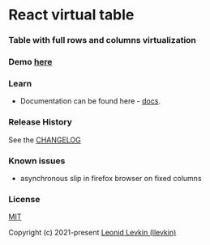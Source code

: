 # React virtual table

### Table with full rows and columns virtualization

### Demo [here](https://biorate.github.io/core/demo/@biorate/react-virtual-table/index.html)

### Learn
* Documentation can be found here - [docs](https://biorate.github.io/core/modules/react_virtual_table.html).

### Release History
See the [CHANGELOG](https://github.com/biorate/core/blob/master/packages/%40biorate/react-virtual-table/CHANGELOG.md)

### Known issues
* asynchronous slip in firefox browser on fixed columns

### License
[MIT](https://github.com/biorate/core/blob/master/packages/%40biorate/react-virtual-table/LICENSE)

Copyright (c) 2021-present [Leonid Levkin (llevkin)](mailto:llevkin@yandex.ru)
